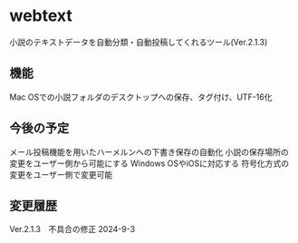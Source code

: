 # webtext
小説のテキストデータを自動分類・自動投稿してくれるツール(Ver.2.1.3)

## 機能
Mac OSでの小説フォルダのデスクトップへの保存、タグ付け、UTF-16化

## 今後の予定
メール投稿機能を用いたハーメルンへの下書き保存の自動化
小説の保存場所の変更をユーザー側から可能にする
Windows OSやiOSに対応する
符号化方式の変更をユーザー側で変更可能

## 変更履歴
Ver.2.1.3　不具合の修正 2024-9-3
